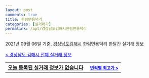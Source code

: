 ```yaml
---
layout: post
comments: true
title: 한림면용덕리
categories: [실거래가]
permalink: /apt/경상남도김해시한림면용덕리
---
```


2021년 09월 06일 기준, <a href="/apt/경상남도김해시">경상남도김해시</a> 한림면용덕리 한달간 실거래 정보

<a style="color: blue;" href="/apt/경상남도김해시">< 경상남도 김해시 전체 실거래 정보</a>
<!---- start ---->
<table>
  <tr>
    <td colspan="4" style="font-weight: bold;"><a href="/apt/경상남도김해시한림면용덕리{name_without_space}">오늘 등록된 실거래 정보가 없습니다</a> &nbsp;&nbsp;&nbsp; <a style="color: blue; font-size: smaller;" href="/apt/경상남도김해시한림면용덕리{name_without_space}">면적별 최고가 ></a></td>
  </tr>
    
</table>
<!---- end ---->
    